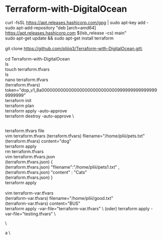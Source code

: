 # Terraform-with-DigitalOcean


curl -fsSL https://apt.releases.hashicorp.com/gpg | sudo apt-key add - \
sudo apt-add-repository "deb [arch=amd64] https://apt.releases.hashicorp.com $(lsb_release -cs) main" \
sudo apt-get update && sudo apt-get install terraform \
\
git clone https://github.com/pliiiq3/Terraform-with-DigitalOcean.git\ \
\
 cd Terraform-with-DigitalOcean\
 ls\
touch terraform.tfvars\
ls\
nano terraform.tfvars\
(terraform.tfvars) token="dop_v1_8a00000000000000000000000000009999999999999999999999"  \
terraform init\
terraform plan\
terraform apply -auto-approve\
terraform destroy -auto-approve \

\
terraform.tfvars file \
vim terraform.tfvars
(terraform.tfvars) fliename="/home/pliii/pets.txt" \
(terraform.tfvars) content="dog" \
terraform apply \
rm terraform.tfvars \
vim terraform.tfvars.json \
(terraform.tfvars.json) { \
(terraform.tfvars.json)   "fliename":"/home/pliii/pets1.txt" , \
(terraform.tfvars.json)   "content" : "Cats" \
(terraform.tfvars.json) } \
terraform apply \
\
vim terraform-var.tfvars \
(terraform-var.tfvars) filename="/home/pliii/good.txt" \
(terraform-var.tfvars) content="BUS" \
terraform apply -var-file="terraform-var.tfvars" \ 
(oder) terraform apply -var-file="testing.tfvars" 
\




\






a \

